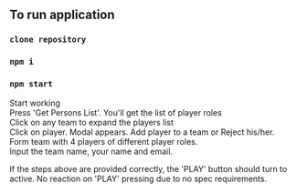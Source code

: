 ## To run application

### `clone repository`
### `npm i`
### `npm start`

Start working  
Press 'Get Persons List'. You'll get the list of player roles  
Click on any team to expand the players list  
Click on player. Modal appears. Add player to a team or Reject his/her.  
Form team with 4 players of different player roles.  
Input the team name, your name and email.  

If the steps above are provided correctly, the 'PLAY' button should turn to active. No reaction on 'PLAY' pressing due to no spec requirements.